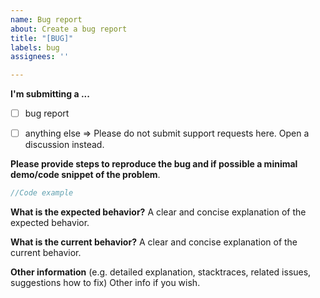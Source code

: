 ```yaml
---
name: Bug report
about: Create a bug report
title: "[BUG]"
labels: bug
assignees: ''

---
```


**I'm submitting a ...**
- [ ] bug report
- [ ] anything else => Please do not submit support requests here. Open a discussion instead.


**Please provide steps to reproduce the bug and if possible a minimal demo/code snippet of the problem**.
```js
//Code example
```

**What is the expected behavior?**
A clear and concise explanation of the expected behavior.

**What is the current behavior?**
A clear and concise explanation of the current behavior.

**Other information** (e.g. detailed explanation, stacktraces, related issues, suggestions how to fix)
Other info if you wish.
